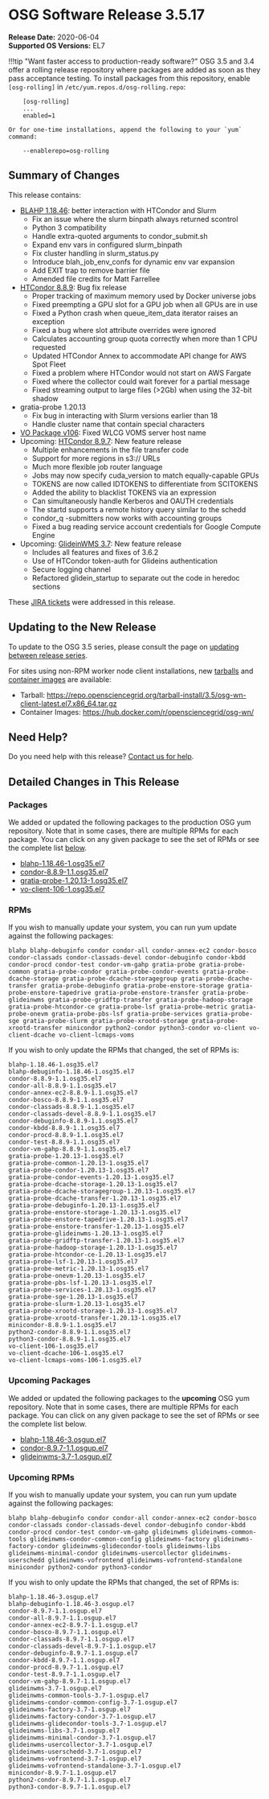 OSG Software Release 3.5.17
===========================

**Release Date:** 2020-06-04    
**Supported OS Versions:** EL7

!!!tip "Want faster access to production-ready software?"
    OSG 3.5 and 3.4 offer a rolling release repository where packages are added as soon as they pass acceptance testing.
    To install packages from this repository, enable `[osg-rolling]` in `/etc/yum.repos.d/osg-rolling.repo`:

        [osg-rolling]
        ...
        enabled=1

    Or for one-time installations, append the following to your `yum` command:

        --enablerepo=osg-rolling

Summary of Changes
------------------

This release contains:

-   [BLAHP 1.18.46](https://github.com/htcondor/BLAH/releases/tag/v1.18.46): better interaction with HTCondor and Slurm
    -   Fix an issue where the slurm binpath always returned scontrol
    -   Python 3 compatibility
    -   Handle extra-quoted arguments to condor\_submit.sh
    -   Expand env vars in configured slurm\_binpath
    -   Fix cluster handling in slurm\_status.py
    -   Introduce blah\_job\_env\_confs for dynamic env var expansion
    -   Add EXIT trap to remove barrier file
    -   Amended file credits for Matt Farrellee
-   [HTCondor 8.8.9](https://www-auth.cs.wisc.edu/lists/htcondor-world/2020/msg00007.shtml): Bug fix release
    - Proper tracking of maximum memory used by Docker universe jobs
    - Fixed preempting a GPU slot for a GPU job when all GPUs are in use
    - Fixed a Python crash when queue\_item\_data iterator raises an exception
    - Fixed a bug where slot attribute overrides were ignored
    - Calculates accounting group quota correctly when more than 1 CPU requested
    - Updated HTCondor Annex to accommodate API change for AWS Spot Fleet
    - Fixed a problem where HTCondor would not start on AWS Fargate
    - Fixed where the collector could wait forever for a partial message
    - Fixed streaming output to large files (>2Gb) when using the 32-bit shadow
-   gratia-probe 1.20.13
    -   Fix bug in interacting with Slurm versions earlier than 18
    -   Handle cluster name that contain special characters
-   [VO Package v106](https://github.com/opensciencegrid/osg-vo-config/releases/tag/release-106): Fixed WLCG VOMS server host name
-   Upcoming: [HTCondor 8.9.7](https://www-auth.cs.wisc.edu/lists/htcondor-world/2020/msg00010.shtml): New feature release
    -    Multiple enhancements in the file transfer code
    -    Support for more regions in s3:// URLs
    -    Much more flexible job router language
    -    Jobs may now specify cuda\_version to match equally-capable GPUs
    -    TOKENS are now called IDTOKENS to differentiate from SCITOKENS
    -    Added the ability to blacklist TOKENS via an expression
    -    Can simultaneously handle Kerberos and OAUTH credentials
    -    The startd supports a remote history query similar to the schedd
    -    condor\_q -submitters now works with accounting groups
    -    Fixed a bug reading service account credentials for Google Compute Engine
-   Upcoming: [GlideinWMS 3.7](https://glideinwms.fnal.gov/doc.v3_7/history.html#development): New feature release
    -   Includes all features and fixes of 3.6.2
    -   Use of HTCondor token-auth for Glideins authentication
    -   Secure logging channel
    -   Refactored glidein\_startup to separate out the code in heredoc sections

These
[JIRA tickets](https://jira.opensciencegrid.org/issues/?jql=project%20%3D%20SOFTWARE%20AND%20fixVersion%20%3D%203.5.17%20ORDER%20BY%20priority%20DESC%2C%20key%20DESC)
were addressed in this release.

Updating to the New Release
---------------------------

To update to the OSG 3.5 series, please consult the page on
[updating between release series](../release_series.md#updating-to-osg-35).

For sites using non-RPM worker node client installations, new [tarballs](../../worker-node/install-wn-tarball.md) and
[container images](../../worker-node/using-wn-containers.md) are available:

- Tarball: <https://repo.opensciencegrid.org/tarball-install/3.5/osg-wn-client-latest.el7.x86_64.tar.gz>
- Container Images: <https://hub.docker.com/r/opensciencegrid/osg-wn/>

Need Help?
----------

Do you need help with this release? [Contact us for help](../../common/help.md).

Detailed Changes in This Release
--------------------------------

### Packages

We added or updated the following packages to the production OSG yum repository.
Note that in some cases, there are multiple RPMs for each package.
You can click on any given package to see the set of RPMs or see the complete list [below](#rpms).

-   [blahp-1.18.46-1.osg35.el7](https://koji.chtc.wisc.edu/koji/search?match=glob&type=build&terms=blahp-1.18.46-1.osg35.el7)
-   [condor-8.8.9-1.1.osg35.el7](https://koji.chtc.wisc.edu/koji/search?match=glob&type=build&terms=condor-8.8.9-1.1.osg35.el7)
-   [gratia-probe-1.20.13-1.osg35.el7](https://koji.chtc.wisc.edu/koji/search?match=glob&type=build&terms=gratia-probe-1.20.13-1.osg35.el7)
-   [vo-client-106-1.osg35.el7](https://koji.chtc.wisc.edu/koji/search?match=glob&type=build&terms=vo-client-106-1.osg35.el7)

### RPMs

If you wish to manually update your system, you can run yum update against the following packages:

    blahp blahp-debuginfo condor condor-all condor-annex-ec2 condor-bosco condor-classads condor-classads-devel condor-debuginfo condor-kbdd condor-procd condor-test condor-vm-gahp gratia-probe gratia-probe-common gratia-probe-condor gratia-probe-condor-events gratia-probe-dcache-storage gratia-probe-dcache-storagegroup gratia-probe-dcache-transfer gratia-probe-debuginfo gratia-probe-enstore-storage gratia-probe-enstore-tapedrive gratia-probe-enstore-transfer gratia-probe-glideinwms gratia-probe-gridftp-transfer gratia-probe-hadoop-storage gratia-probe-htcondor-ce gratia-probe-lsf gratia-probe-metric gratia-probe-onevm gratia-probe-pbs-lsf gratia-probe-services gratia-probe-sge gratia-probe-slurm gratia-probe-xrootd-storage gratia-probe-xrootd-transfer minicondor python2-condor python3-condor vo-client vo-client-dcache vo-client-lcmaps-voms

If you wish to only update the RPMs that changed, the set of RPMs is:

``` file
blahp-1.18.46-1.osg35.el7
blahp-debuginfo-1.18.46-1.osg35.el7
condor-8.8.9-1.1.osg35.el7
condor-all-8.8.9-1.1.osg35.el7
condor-annex-ec2-8.8.9-1.1.osg35.el7
condor-bosco-8.8.9-1.1.osg35.el7
condor-classads-8.8.9-1.1.osg35.el7
condor-classads-devel-8.8.9-1.1.osg35.el7
condor-debuginfo-8.8.9-1.1.osg35.el7
condor-kbdd-8.8.9-1.1.osg35.el7
condor-procd-8.8.9-1.1.osg35.el7
condor-test-8.8.9-1.1.osg35.el7
condor-vm-gahp-8.8.9-1.1.osg35.el7
gratia-probe-1.20.13-1.osg35.el7
gratia-probe-common-1.20.13-1.osg35.el7
gratia-probe-condor-1.20.13-1.osg35.el7
gratia-probe-condor-events-1.20.13-1.osg35.el7
gratia-probe-dcache-storage-1.20.13-1.osg35.el7
gratia-probe-dcache-storagegroup-1.20.13-1.osg35.el7
gratia-probe-dcache-transfer-1.20.13-1.osg35.el7
gratia-probe-debuginfo-1.20.13-1.osg35.el7
gratia-probe-enstore-storage-1.20.13-1.osg35.el7
gratia-probe-enstore-tapedrive-1.20.13-1.osg35.el7
gratia-probe-enstore-transfer-1.20.13-1.osg35.el7
gratia-probe-glideinwms-1.20.13-1.osg35.el7
gratia-probe-gridftp-transfer-1.20.13-1.osg35.el7
gratia-probe-hadoop-storage-1.20.13-1.osg35.el7
gratia-probe-htcondor-ce-1.20.13-1.osg35.el7
gratia-probe-lsf-1.20.13-1.osg35.el7
gratia-probe-metric-1.20.13-1.osg35.el7
gratia-probe-onevm-1.20.13-1.osg35.el7
gratia-probe-pbs-lsf-1.20.13-1.osg35.el7
gratia-probe-services-1.20.13-1.osg35.el7
gratia-probe-sge-1.20.13-1.osg35.el7
gratia-probe-slurm-1.20.13-1.osg35.el7
gratia-probe-xrootd-storage-1.20.13-1.osg35.el7
gratia-probe-xrootd-transfer-1.20.13-1.osg35.el7
minicondor-8.8.9-1.1.osg35.el7
python2-condor-8.8.9-1.1.osg35.el7
python3-condor-8.8.9-1.1.osg35.el7
vo-client-106-1.osg35.el7
vo-client-dcache-106-1.osg35.el7
vo-client-lcmaps-voms-106-1.osg35.el7
```

### Upcoming Packages

We added or updated the following packages to the **upcoming** OSG yum repository. Note that in some cases, there are multiple RPMs for each package. You can click on any given package to see the set of RPMs or see the complete list below.

-   [blahp-1.18.46-3.osgup.el7](https://koji.chtc.wisc.edu/koji/search?match=glob&type=build&terms=blahp-1.18.46-3.osgup.el7)
-   [condor-8.9.7-1.1.osgup.el7](https://koji.chtc.wisc.edu/koji/search?match=glob&type=build&terms=condor-8.9.7-1.1.osgup.el7)
-   [glideinwms-3.7-1.osgup.el7](https://koji.chtc.wisc.edu/koji/search?match=glob&type=build&terms=glideinwms-3.7-1.osgup.el7)

### Upcoming RPMs

If you wish to manually update your system, you can run yum update against the following packages:

    blahp blahp-debuginfo condor condor-all condor-annex-ec2 condor-bosco condor-classads condor-classads-devel condor-debuginfo condor-kbdd condor-procd condor-test condor-vm-gahp glideinwms glideinwms-common-tools glideinwms-condor-common-config glideinwms-factory glideinwms-factory-condor glideinwms-glidecondor-tools glideinwms-libs glideinwms-minimal-condor glideinwms-usercollector glideinwms-userschedd glideinwms-vofrontend glideinwms-vofrontend-standalone minicondor python2-condor python3-condor

If you wish to only update the RPMs that changed, the set of RPMs is:

``` file
blahp-1.18.46-3.osgup.el7
blahp-debuginfo-1.18.46-3.osgup.el7
condor-8.9.7-1.1.osgup.el7
condor-all-8.9.7-1.1.osgup.el7
condor-annex-ec2-8.9.7-1.1.osgup.el7
condor-bosco-8.9.7-1.1.osgup.el7
condor-classads-8.9.7-1.1.osgup.el7
condor-classads-devel-8.9.7-1.1.osgup.el7
condor-debuginfo-8.9.7-1.1.osgup.el7
condor-kbdd-8.9.7-1.1.osgup.el7
condor-procd-8.9.7-1.1.osgup.el7
condor-test-8.9.7-1.1.osgup.el7
condor-vm-gahp-8.9.7-1.1.osgup.el7
glideinwms-3.7-1.osgup.el7
glideinwms-common-tools-3.7-1.osgup.el7
glideinwms-condor-common-config-3.7-1.osgup.el7
glideinwms-factory-3.7-1.osgup.el7
glideinwms-factory-condor-3.7-1.osgup.el7
glideinwms-glidecondor-tools-3.7-1.osgup.el7
glideinwms-libs-3.7-1.osgup.el7
glideinwms-minimal-condor-3.7-1.osgup.el7
glideinwms-usercollector-3.7-1.osgup.el7
glideinwms-userschedd-3.7-1.osgup.el7
glideinwms-vofrontend-3.7-1.osgup.el7
glideinwms-vofrontend-standalone-3.7-1.osgup.el7
minicondor-8.9.7-1.1.osgup.el7
python2-condor-8.9.7-1.1.osgup.el7
python3-condor-8.9.7-1.1.osgup.el7
```

